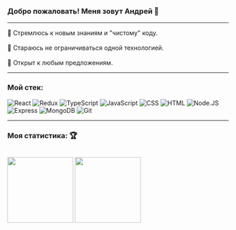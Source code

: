### Добро пожаловать! Меня зовут Андрей 👋
<hr/>

📍 Стремлюсь к новым знаниям и "чистому" коду.<br/>
</br>
📍 Стараюсь не ограничиваться одной технологией.<br/>
</br>
📍 Открыт к любым предложениям.<br/>
<hr/>

### Мой стек:
![React](https://img.shields.io/badge/-React-blue?style=for-the-badge&logo=react)
![Redux](https://img.shields.io/badge/-Redux-blueviolet?style=for-the-badge&logo=redux)
![TypeScript](https://img.shields.io/badge/-TypeScript-aqua?style=for-the-badge&logo=typescript)
![JavaScript](https://img.shields.io/badge/-JavaScript-yellow?style=for-the-badge&logo=javascript)
![CSS](https://img.shields.io/badge/-CSS-darkblue?style=for-the-badge&logo=css3)
![HTML](https://img.shields.io/badge/-HTML-red?style=for-the-badge&logo=html5)
![Node.JS](https://img.shields.io/badge/-Node.JS-green?style=for-the-badge&logo=node.JS)
![Express](https://img.shields.io/badge/-Express-grey?style=for-the-badge&logo=express)
![MongoDB](https://img.shields.io/badge/-MongoDB-white?style=for-the-badge&logo=mongodb)
![Git](https://img.shields.io/badge/-Git-black?style=for-the-badge&logo=git)

<hr/>

### Моя статистика: 🏆
<br/>

<div>
  <img height='150px' src="https://github-readme-stats.vercel.app/api?username=guzzlerx&show_icons=true&theme=radical&hide=true&line_height=17&count_private=true&card_width=200&hide_border=true">
  <img height='150px' src="https://github-readme-stats.vercel.app/api/top-langs/?username=guzzlerx&layout=compact&theme=radical&hide_border=true">
</div>




